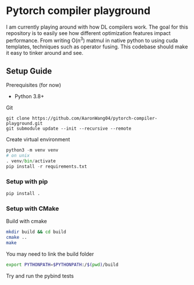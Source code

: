 # Pytorch compiler playground
I am currently playing around with how DL compilers work. The goal for this repository is to easily see how different optimization features impact performance. From writing O(n<sup>3</sup>) matmul in native python to using cuda templates, techniques such as operator fusing. This codebase should make it easy to tinker around and see.

## Setup Guide
Prerequisites (for now)
- Python 3.8+

Git
```
git clone https://github.com/AaronWang04/pytorch-compiler-playground.git
git submodule update --init --recursive --remote
```

Create virtual environment
```python
python3 -m venv venv
# on unix
. venv/bin/activate
pip install -r requirements.txt
```

### Setup with pip
```bash
pip install .
```

### Setup with CMake

Build with cmake
```bash
mkdir build && cd build
cmake ..
make
```
You may need to link the build folder
```bash
export PYTHONPATH=$PYTHONPATH:/$(pwd)/build
```

Try and run the pybind tests